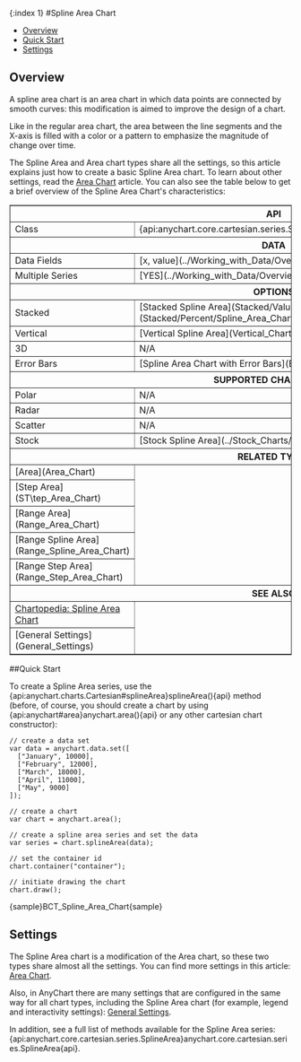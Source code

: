 {:index 1}
#Spline Area Chart

* [Overview](#overview)
* [Quick Start](#quick_start)
* [Settings](#settings)

## Overview

A spline area chart is an area chart in which data points are connected by smooth curves: this modification is aimed to improve the design of a chart.

Like in the regular area chart, the area between the line segments and the X-axis is filled with a color or a pattern to emphasize the magnitude of change over time.

The Spline Area and Area chart types share all the settings, so this article explains just how to create a basic Spline Area chart. To learn about other settings, read the [Area Chart](Area_Chart) article. You can also see the table below to get a brief overview of the Spline Area Chart's characteristics:

<table border="1" class="seriesTABLE">
<tr><th colspan=2>API</th></tr>
<tr><td>Class</td><td>{api:anychart.core.cartesian.series.SplineArea}anychart.core.cartesian.series.SplineArea{api}</td></tr>
<tr><th colspan=2>DATA</th></tr>
<tr><td>Data Fields</td><td>[x, value](../Working_with_Data/Overview)</td></tr>
<tr><td>Multiple Series</td><td>[YES](../Working_with_Data/Overview)</td></tr>
<tr><th colspan=2>OPTIONS</th></tr>
<tr><td>Stacked</td><td>[Stacked Spline Area](Stacked/Value/Spline_Area_Chart), [Percent Stacked Spline Area](Stacked/Perсent/Spline_Area_Chart)</td></tr>
<tr><td>Vertical</td><td>[Vertical Spline Area](Vertical_Charts/Vertical_Spline_Area_Chart)</td></tr>
<tr><td>3D</td><td>N/A</td></tr>
<tr><td>Error Bars</td><td>[Spline Area Chart with Error Bars](Error_Chart)</td></tr>
<tr><th colspan=2>SUPPORTED CHART PLOTS</th></tr>
<tr><td>Polar</td><td>N/A</td></tr>
<tr><td>Radar</td><td>N/A</td></tr>
<tr><td>Scatter</td><td>N/A</td></tr>
<tr><td>Stock</td><td>[Stock Spline Area](../Stock_Charts/Series/Spline_Area)</td></tr>
<tr><th colspan=2>RELATED TYPES</th></tr>
<tr><td>[Area](Area_Chart)</td></tr>
<tr><td>[Step Area](ST\tep_Area_Chart)</td></tr>
<tr><td>[Range Area](Range_Area_Chart)</td></tr>
<tr><td>[Range Spline Area](Range_Spline_Area_Chart)</td></tr>
<tr><td>[Range Step Area](Range_Step_Area_Chart)</td></tr>
<tr><th colspan=2>SEE ALSO</th></tr>
<tr><td><a href="http://www.anychart.com/chartopedia/chart-types/spline-area-chart/" target="_blank">Chartopedia: Spline Area Chart</a></td></tr>
<tr><td>[General Settings](General_Settings)</td></tr>
</table>

##Quick Start

To create a Spline Area series, use the {api:anychart.charts.Cartesian#splineArea}splineArea(){api} method (before, of course, you should create a chart by using {api:anychart#area}anychart.area(){api} or any other cartesian chart constructor):

```
// create a data set
var data = anychart.data.set([
  ["January", 10000],
  ["February", 12000],
  ["March", 18000],
  ["April", 11000],
  ["May", 9000]
]);

// create a chart
var chart = anychart.area();

// create a spline area series and set the data
var series = chart.splineArea(data);

// set the container id
chart.container("container");

// initiate drawing the chart
chart.draw();
```

{sample}BCT\_Spline\_Area\_Chart{sample}

## Settings

The Spline Area chart is a modification of the Area chart, so these two types share almost all the settings. You can find more settings in this article: [Area Chart](Area_Chart).

Also, in AnyChart there are many settings that are configured in the same way for all chart types, including the Spline Area chart (for example, legend and interactivity settings): [General Settings](General_Settings).

In addition, see a full list of methods available for the Spline Area series: {api:anychart.core.cartesian.series.SplineArea}anychart.core.cartesian.series.SplineArea{api}.
